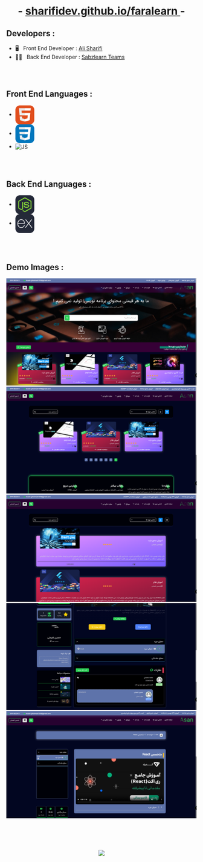 <h1 align="center">- <a href="https://sharifidev.github.io/faralearn/index.html">sharifidev.github.io/faralearn </a> -</h1>


<h2>Developers : </h2>
<ul>
  <li>🖥 &nbsp; Front End Developer : <a href="github.com/sharifidev">Ali Sharifi</a></li>
  <li>👨‍💻 &nbsp; Back End Developer : <a href="https://sabzlearn.ir">Sabzlearn Teams</a></li>
</ul>

<br/>
<br/>

<h2>Front End Languages : </h2>
<ul>
  <li><img width="50" height="50" align="center" src="https://github.com/tandpfun/skill-icons/raw/main/icons/HTML.svg" alt="HTML" /></li>
  <li><img width="50" height="50" align="center" src="https://github.com/tandpfun/skill-icons/raw/main/icons/CSS.svg" alt="CSS" /></li>
  <li><img width="50" height="50" align="center" src="https://user-images.githubusercontent.com/25181517/117447155-6a868a00-af3d-11eb-9cfe-245df15c9f3f.png" alt="JS" /></li>
</ul>

<br/>
<br/>

<h2>Back End Languages : </h2>
<ul>
  <li><img width="50" height="50" align="center" src="https://github.com/tandpfun/skill-icons/raw/main/icons/NodeJS-Dark.svg" alt="Node.js" /></li>
  <li><img width="50" height="50" align="center" src="https://raw.githubusercontent.com/tandpfun/skill-icons/65dea6c4eaca7da319e552c09f4cf5a9a8dab2c8/icons/ExpressJS-Dark.svg" alt="Express.js" /></li>
</ul>

<br/>
<br/>

<h2>Demo Images :</h2>

<p>
  <img src="https://github.com/hossein-ghanimati/asancode/blob/main/project-demo/demo-1.png?raw=true" />
  <img src="https://github.com/hossein-ghanimati/asancode/blob/main/project-demo/demo-2.png?raw=true" />
  <img src="https://github.com/hossein-ghanimati/asancode/blob/main/project-demo/demo-3.png?raw=true" />
  <img src="https://github.com/hossein-ghanimati/asancode/blob/main/project-demo/demo-4.png?raw=true" />
  <img src="https://github.com/hossein-ghanimati/asancode/blob/main/project-demo/demo-5.png?raw=true" />
</p>


<br/>
<br/>


<h2 align="center">
  <a href="https://hossein-ghanimati.github.io/asancode/"><img src="https://img.shields.io/badge/See%20Demo-8A2BE2" /></a>
</h2>
